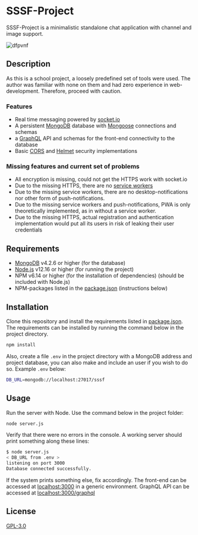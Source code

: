 # SSSF-Project

SSSF-Project is a minimalistic standalone chat application with channel and image support.

![dfpvnf](https://user-images.githubusercontent.com/12167913/81092284-0df72600-8f09-11ea-943e-9c27d47cca56.png)

## Description

As this is a school project, a loosely predefined set of tools were used. The author was familiar with none on them and had zero experience in web-development. Therefore, proceed with caution.

### Features

- Real time messaging powered by [socket.io](https://socket.io/)
- A persistent [MongoDB](https://www.mongodb.com/) database with [Mongoose](https://mongoosejs.com/) connections and schemas
- a [GraphQL](https://graphql.org/) API and schemas for the front-end connectivity to the database
- Basic [CORS](https://en.wikipedia.org/wiki/Cross-origin_resource_sharing) and [Helmet](https://helmetjs.github.io/) security implementations

### Missing features and current set of problems

- All encryption is missing, could not get the HTTPS work with socket.io
- Due to the missing HTTPS, there are no [service workers](https://developer.mozilla.org/en-US/docs/Web/API/Service_Worker_API)
- Due to the missing service workers, there are no desktop-notifications nor other form of push-notifications.
- Due to the missing service workers and push-notifications, PWA is only theoretically implemented, as in without a service worker.
- Due to the missing HTTPS, actual registration and authentication implementation would put all its users in risk of leaking their user credentials

## Requirements
- [MongoDB](https://www.mongodb.com/download-center/community) v4.2.6 or higher (for the database)
- [Node.js](https://nodejs.org/en/download/) v12.16 or higher (for running the project)
- NPM v6.14 or higher (for the installation of dependencies) (should be included with Node.js)
- NPM-packages listed in the [package.json](package.json) (instructions below)

## Installation

Clone this repository and install the requirements listed in [package.json](package.json).
The requirements can be installed by running the command below in the project directory.

```bash
npm install
```

Also, create a file `.env` in the project directory with a MongoDB address and project database, you can also make and include an user if you wish to do so. Example `.env` below:

```bash
DB_URL=mongodb://localhost:27017/sssf
```

## Usage

Run the server with Node. Use the command below in the project folder:

```bash
node server.js
```

Verify that there were no errors in the console. A working server should print something along these lines:

```bash
$ node server.js
< DB_URL from .env >
listening on port 3000
Database connected successfully.
```
If the system prints something else, fix accordingly. The front-end can be accessed at [localhost:3000](http://localhost:3000) in a generic environment. GraphQL API can be accessed at [localhost:3000/graphql](http://localhost:3000/graphql)

## License

[GPL-3.0](https://choosealicense.com/licenses/gpl-3.0/)
